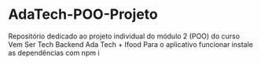 # AdaTech-POO-Projeto
Repositório dedicado ao projeto individual do módulo 2 (POO) do curso Vem Ser Tech Backend Ada Tech + Ifood
Para o aplicativo funcionar instale as dependências com npm i
